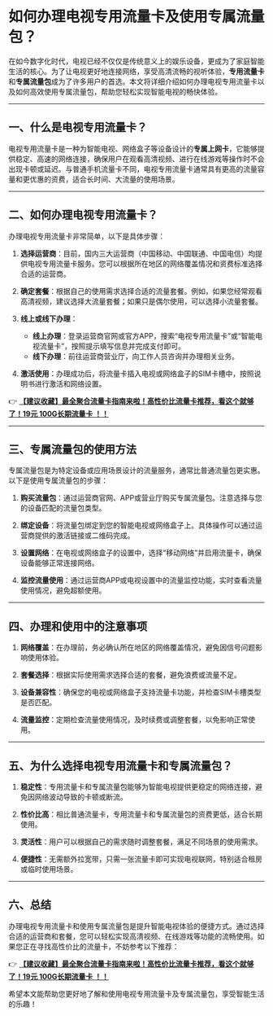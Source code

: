 # 如何办理电视专用流量卡及使用专属流量包？

在如今数字化时代，电视已经不仅仅是传统意义上的娱乐设备，更成为了家庭智能生活的核心。为了让电视更好地连接网络，享受高清流畅的视听体验，**专用流量卡**和**专属流量包**成为了许多用户的首选。本文将详细介绍如何办理电视专用流量卡以及如何高效使用专属流量包，帮助您轻松实现智能电视的畅快体验。

---

## 一、什么是电视专用流量卡？

电视专用流量卡是一种为智能电视、网络盒子等设备设计的**专属上网卡**，它能够提供稳定、高速的网络连接，确保用户在观看高清视频、进行在线游戏等操作时不会出现卡顿或延迟。与普通手机流量卡不同，电视专用流量卡通常具有更高的流量容量和更优惠的资费，适合长时间、大流量的使用场景。

---

## 二、如何办理电视专用流量卡？

办理电视专用流量卡非常简单，以下是具体步骤：

1. **选择运营商**：目前，国内三大运营商（中国移动、中国联通、中国电信）均提供电视专用流量卡服务。您可以根据所在地区的网络覆盖情况和资费标准选择合适的运营商。

2. **确定套餐**：根据自己的使用需求选择合适的流量套餐。例如，如果您经常观看高清视频，建议选择大流量套餐；如果只是偶尔使用，可以选择小流量套餐。

3. **线上或线下办理**：
   - **线上办理**：登录运营商官网或官方APP，搜索“电视专用流量卡”或“智能电视流量卡”，按照提示填写信息并完成支付即可。
   - **线下办理**：前往运营商营业厅，向工作人员咨询并办理相关业务。

4. **激活使用**：办理成功后，将流量卡插入电视或网络盒子的SIM卡槽中，按照说明书进行激活和网络设置。

👉 **[【建议收藏】最全聚合流量卡指南来啦！高性价比流量卡推荐，看这个就够了！19元 100G长期流量卡 ！！](https://bit.ly/Liuliangka)**

---

## 三、专属流量包的使用方法

专属流量包是为特定设备或应用场景设计的流量服务，通常比普通流量包更实惠。以下是使用专属流量包的步骤：

1. **购买流量包**：通过运营商官网、APP或营业厅购买专属流量包。注意选择与您的设备匹配的流量包类型。

2. **绑定设备**：将流量包绑定到您的智能电视或网络盒子上。具体操作可以通过运营商提供的激活链接或二维码完成。

3. **设置网络**：在电视或网络盒子的设置中，选择“移动网络”并启用流量卡，确保设备能够正常连接网络。

4. **监控流量使用**：通过运营商APP或电视设置中的流量监控功能，实时查看流量使用情况，避免超额使用。

---

## 四、办理和使用中的注意事项

1. **网络覆盖**：在办理前，务必确认所在地区的网络覆盖情况，避免因信号问题影响使用体验。

2. **套餐选择**：根据实际使用需求选择合适的套餐，避免浪费或流量不足。

3. **设备兼容性**：确保您的电视或网络盒子支持流量卡功能，并检查SIM卡槽类型是否匹配。

4. **流量监控**：定期检查流量使用情况，及时续费或调整套餐，以免影响正常使用。

---

## 五、为什么选择电视专用流量卡和专属流量包？

1. **稳定性**：专用流量卡和专属流量包能够为智能电视提供更稳定的网络连接，避免因网络波动导致的卡顿或断流。

2. **性价比高**：相比普通流量卡，专用流量卡和专属流量包的资费更低，适合长期使用。

3. **灵活性**：用户可以根据自己的需求随时调整套餐，满足不同场景的使用需求。

4. **便捷性**：无需额外拉宽带，只需一张流量卡即可实现电视联网，特别适合租房或临时使用场景。

---

## 六、总结

办理电视专用流量卡和使用专属流量包是提升智能电视体验的便捷方式。通过选择合适的运营商和套餐，您可以轻松实现高清视频、在线游戏等功能的流畅使用。如果您正在寻找高性价比的流量卡，不妨参考以下推荐：

👉 **[【建议收藏】最全聚合流量卡指南来啦！高性价比流量卡推荐，看这个就够了！19元 100G长期流量卡 ！！](https://bit.ly/Liuliangka)**

希望本文能帮助您更好地了解和使用电视专用流量卡及专属流量包，享受智能生活的乐趣！